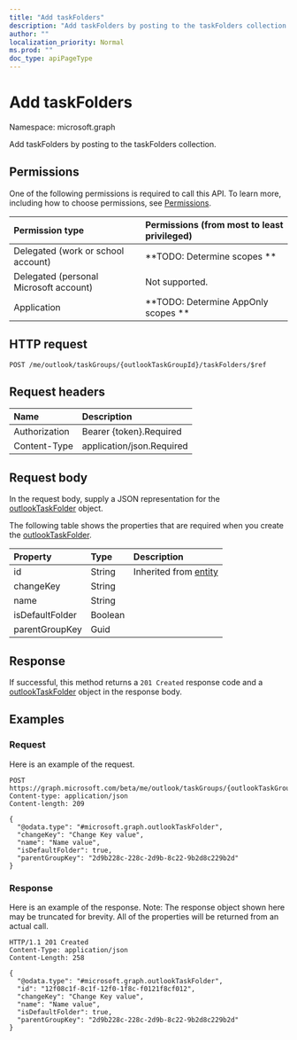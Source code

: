 ```yaml
---
title: "Add taskFolders"
description: "Add taskFolders by posting to the taskFolders collection."
author: ""
localization_priority: Normal
ms.prod: ""
doc_type: apiPageType
---
```


# Add taskFolders

Namespace: microsoft.graph

Add taskFolders by posting to the taskFolders collection.

## Permissions
One of the following permissions is required to call this API. To learn more, including how to choose permissions, see [Permissions](/concepts/permissions-reference.md).

|Permission type|Permissions (from most to least privileged)|
|:---|:---|
|Delegated (work or school account)|**TODO: Determine scopes **|
|Delegated (personal Microsoft account)|Not supported.|
|Application|**TODO: Determine AppOnly scopes **|

## HTTP request
<!-- {
  "blockType": "ignored"
}
-->
``` http
POST /me/outlook/taskGroups/{outlookTaskGroupId}/taskFolders/$ref
```

## Request headers
|Name|Description|
|:---|:---|
|Authorization|Bearer {token}.Required|
|Content-Type|application/json.Required|

## Request body
In the request body, supply a JSON representation for the [outlookTaskFolder](../resources/outlooktaskfolder.md) object.

The following table shows the properties that are required when you create the [outlookTaskFolder](../resources/outlooktaskfolder.md).

|Property|Type|Description|
|:---|:---|:---|
|id|String| Inherited from [entity](../resources/entity.md)|
|changeKey|String||
|name|String||
|isDefaultFolder|Boolean||
|parentGroupKey|Guid||



## Response
If successful, this method returns a `201 Created` response code and a [outlookTaskFolder](../resources/outlooktaskfolder.md) object in the response body.

## Examples

### Request
Here is an example of the request.
<!-- {
  "blockType": "request",
  "name": "create_outlooktaskfolder_from_"
}
-->
``` http
POST https://graph.microsoft.com/beta/me/outlook/taskGroups/{outlookTaskGroupId}/taskFolders
Content-type: application/json
Content-length: 209

{
  "@odata.type": "#microsoft.graph.outlookTaskFolder",
  "changeKey": "Change Key value",
  "name": "Name value",
  "isDefaultFolder": true,
  "parentGroupKey": "2d9b228c-228c-2d9b-8c22-9b2d8c229b2d"
}
```

### Response
Here is an example of the response. Note: The response object shown here may be truncated for brevity. All of the properties will be returned from an actual call.
<!-- {
  "blockType": "response",
  "truncated": true,
  "@odata.type": "microsoft.graph.outlooktaskfolder"
}
-->
``` http
HTTP/1.1 201 Created
Content-Type: application/json
Content-Length: 258

{
  "@odata.type": "#microsoft.graph.outlookTaskFolder",
  "id": "12f08c1f-8c1f-12f0-1f8c-f0121f8cf012",
  "changeKey": "Change Key value",
  "name": "Name value",
  "isDefaultFolder": true,
  "parentGroupKey": "2d9b228c-228c-2d9b-8c22-9b2d8c229b2d"
}
```

